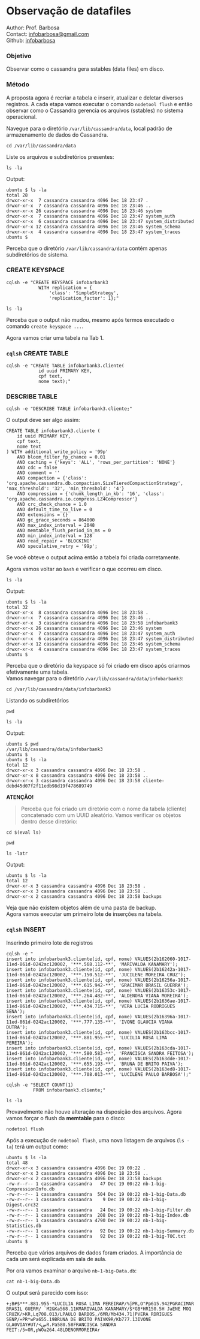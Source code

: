 # Observação de datafiles
Author: Prof. Barbosa<br>
Contact: infobarbosa@gmail.com<br>
Github: [infobarbosa](https://github.com/infobarbosa)

### Objetivo
Observar como o cassandra gera sstables (data files) em disco.

### Método
A proposta agora é recriar a tabela e inserir, atualizar e deletar diversos registros.
A cada etapa vamos executar o comando `nodetool flush` e então observar como o Cassandra gerencia os arquivos (sstables) no sistema operacional.


Navegue para o diretório `/var/lib/cassandra/data`, local padrão de armazenamento de dados do Cassandra. 
```
cd /var/lib/cassandra/data
```

Liste os arquivos e subdiretórios presentes:
```
ls -la
```

Output:
```
ubuntu $ ls -la
total 28
drwxr-xr-x  7 cassandra cassandra 4096 Dec 18 23:47 .
drwxr-xr-x  7 cassandra cassandra 4096 Dec 18 23:46 ..
drwxr-xr-x 26 cassandra cassandra 4096 Dec 18 23:46 system
drwxr-xr-x  7 cassandra cassandra 4096 Dec 18 23:47 system_auth
drwxr-xr-x  6 cassandra cassandra 4096 Dec 18 23:47 system_distributed
drwxr-xr-x 12 cassandra cassandra 4096 Dec 18 23:46 system_schema
drwxr-xr-x  4 cassandra cassandra 4096 Dec 18 23:47 system_traces
ubuntu $ 
```
Perceba que o diretório `/var/lib/cassandra/data` contém apenas subdiretórios de sistema.<br>

### CREATE KEYSPACE
```
cqlsh -e "CREATE KEYSPACE infobarbank3
            WITH replication = {
                'class': 'SimpleStrategy',
                'replication_factor': 1};"
```

```
ls -la
```
Perceba que o output não mudou, mesmo após termos executado o comando `create keyspace ...`.<br>

Agora vamos criar uma tabela na Tab 1.
### `cqlsh` CREATE TABLE
```
cqlsh -e "CREATE TABLE infobarbank3.cliente(
            id uuid PRIMARY KEY,
            cpf text,
            nome text);"
```

### DESCRIBE TABLE
```
cqlsh -e "DESCRIBE TABLE infobarbank3.cliente;"
```

O output deve ser algo assim:
```
CREATE TABLE infobarbank3.cliente (
    id uuid PRIMARY KEY,
    cpf text,
    nome text
) WITH additional_write_policy = '99p'
    AND bloom_filter_fp_chance = 0.01
    AND caching = {'keys': 'ALL', 'rows_per_partition': 'NONE'}
    AND cdc = false
    AND comment = ''
    AND compaction = {'class': 'org.apache.cassandra.db.compaction.SizeTieredCompactionStrategy', 'max_threshold': '32', 'min_threshold': '4'}
    AND compression = {'chunk_length_in_kb': '16', 'class': 'org.apache.cassandra.io.compress.LZ4Compressor'}
    AND crc_check_chance = 1.0
    AND default_time_to_live = 0
    AND extensions = {}
    AND gc_grace_seconds = 864000
    AND max_index_interval = 2048
    AND memtable_flush_period_in_ms = 0
    AND min_index_interval = 128
    AND read_repair = 'BLOCKING'
    AND speculative_retry = '99p';
```

Se você obteve o output acima então a tabela foi criada corretamente.

Agora vamos voltar ao `bash` e verificar o que ocorreu em disco.
```
ls -la
```

Output:
```
ubuntu $ ls -la
total 32
drwxr-xr-x  8 cassandra cassandra 4096 Dec 18 23:58 .
drwxr-xr-x  7 cassandra cassandra 4096 Dec 18 23:46 ..
drwxr-xr-x  3 cassandra cassandra 4096 Dec 18 23:58 infobarbank3
drwxr-xr-x 26 cassandra cassandra 4096 Dec 18 23:46 system
drwxr-xr-x  7 cassandra cassandra 4096 Dec 18 23:47 system_auth
drwxr-xr-x  6 cassandra cassandra 4096 Dec 18 23:47 system_distributed
drwxr-xr-x 12 cassandra cassandra 4096 Dec 18 23:46 system_schema
drwxr-xr-x  4 cassandra cassandra 4096 Dec 18 23:47 system_traces
ubuntu $ 
```

Perceba que o diretório da keyspace só foi criado em disco após criarmos efetivamente uma tabela.<br>
Vamos navegar para o diretório `/var/lib/cassandra/data/infobarbank3`:
```
cd /var/lib/cassandra/data/infobarbank3
```

Listando os subdiretórios
```
pwd
```

```
ls -la
```
Output:
```
ubuntu $ pwd
/var/lib/cassandra/data/infobarbank3
ubuntu $ 
ubuntu $ ls -la
total 12
drwxr-xr-x 3 cassandra cassandra 4096 Dec 18 23:58 .
drwxr-xr-x 8 cassandra cassandra 4096 Dec 18 23:58 ..
drwxr-xr-x 3 cassandra cassandra 4096 Dec 18 23:58 cliente-debd45d07f2f11edb98d19f478689749
```

**ATENÇÃO!** <br>
> Perceba que foi criado um diretório com o nome da tabela (cliente) concatenado com um UUID aleatório.
Vamos verificar os objetos dentro desse diretório:

```
cd $(eval ls)
```

```
pwd
```

```
ls -latr
```

Output:
```
ubuntu $ ls -la
total 12
drwxr-xr-x 3 cassandra cassandra 4096 Dec 18 23:58 .
drwxr-xr-x 3 cassandra cassandra 4096 Dec 18 23:58 ..
drwxr-xr-x 2 cassandra cassandra 4096 Dec 18 23:58 backups
```

Veja que não existem objetos além de uma pasta de backup.<br>
Agora vamos executar um primeiro lote de inserções na tabela.

### `cqlsh` INSERT
Inserindo primeiro lote de registros
```
cqlsh -e "
insert into infobarbank3.cliente(id, cpf, nome) VALUES(2b162060-1017-11ed-861d-0242ac120002, '***.568.112-**', 'MARIVALDA KANAMARY');
insert into infobarbank3.cliente(id, cpf, nome) VALUES(2b16242a-1017-11ed-861d-0242ac120002, '***.150.512-**', 'JUCILENE MOREIRA CRUZ');
insert into infobarbank3.cliente(id, cpf, nome) VALUES(2b16256a-1017-11ed-861d-0242ac120002, '***.615.942-**', 'GRACIMAR BRASIL GUERRA');
insert into infobarbank3.cliente(id, cpf, nome) VALUES(2b16353c-1017-11ed-861d-0242ac120002, '***.264.482-**', 'ALDENORA VIANA MOREIRA');
insert into infobarbank3.cliente(id, cpf, nome) VALUES(2b1636ae-1017-11ed-861d-0242ac120002, '***.434.715-**', 'VERA LUCIA RODRIGUES SENA');
insert into infobarbank3.cliente(id, cpf, nome) VALUES(2b16396a-1017-11ed-861d-0242ac120002, '***.777.135-**', 'IVONE GLAUCIA VIANA DUTRA');
insert into infobarbank3.cliente(id, cpf, nome) VALUES(2b163bcc-1017-11ed-861d-0242ac120002, '***.881.955-**', 'LUCILIA ROSA LIMA PEREIRA');
insert into infobarbank3.cliente(id, cpf, nome) VALUES(2b163cda-1017-11ed-861d-0242ac120002, '***.580.583-**', 'FRANCISCA SANDRA FEITOSA');
insert into infobarbank3.cliente(id, cpf, nome) VALUES(2b163dde-1017-11ed-861d-0242ac120002, '***.655.193-**', 'BRUNA DE BRITO PAIVA');
insert into infobarbank3.cliente(id, cpf, nome) VALUES(2b163ed8-1017-11ed-861d-0242ac120002, '***.708.013-**', 'LUCILENE PAULO BARBOSA');"

```

```
cqlsh -e "SELECT COUNT(1) 
          FROM infobarbank3.cliente;"

```

```
ls -la
```

Provavelmente não houve alteração na disposição dos arquivos.
Agora vamos forçar o flush da **memtable** para o disco:
```
nodetool flush

```

Após a execução de `nodetool flush`, uma nova listagem de arquivos (`ls -la`) terá um output como:
```
ubuntu $ ls -la
total 48
drwxr-xr-x 3 cassandra cassandra 4096 Dec 19 00:22 .
drwxr-xr-x 3 cassandra cassandra 4096 Dec 18 23:58 ..
drwxr-xr-x 2 cassandra cassandra 4096 Dec 18 23:58 backups
-rw-r--r-- 1 cassandra cassandra   47 Dec 19 00:22 nb-1-big-CompressionInfo.db
-rw-r--r-- 1 cassandra cassandra  504 Dec 19 00:22 nb-1-big-Data.db
-rw-r--r-- 1 cassandra cassandra    9 Dec 19 00:22 nb-1-big-Digest.crc32
-rw-r--r-- 1 cassandra cassandra   24 Dec 19 00:22 nb-1-big-Filter.db
-rw-r--r-- 1 cassandra cassandra  208 Dec 19 00:22 nb-1-big-Index.db
-rw-r--r-- 1 cassandra cassandra 4790 Dec 19 00:22 nb-1-big-Statistics.db
-rw-r--r-- 1 cassandra cassandra   92 Dec 19 00:22 nb-1-big-Summary.db
-rw-r--r-- 1 cassandra cassandra   92 Dec 19 00:22 nb-1-big-TOC.txt
ubuntu $ 
```

Perceba que vários arquivos de dados foram criados. A importância de cada um será explicada em sala de aula.

Por ora vamos examinar o arquivo `nb-1-big-Data.db`:
```
cat nb-1-big-Data.db
```

O output será parecido com isso:
```
+;B#$***.881.955-*LUCILIA ROSA LIMA PEREIRAP/%jPR,O"Pp615.942PGRACIMAR BRASIL GUERM/ `M2&Ka568.11KMARIVALDA KANAMARY/$*GB*HR150.5H JaENE MOQ CRUZK/>KR,Lq708.013/LPAULO BARBOS,/6MR/Mb434.71|PVERA RDRIGUES SENP/=PR*wPa655.19BRUNA DE BRITO PAIVK9R/Kb777.13IVONE GLA0VIAY#UT/<ڛR.Pa580.58FRANCISCA SANDRA FEIT:/5<OR,pWOa264.48LDENORMOREIRAr
```
